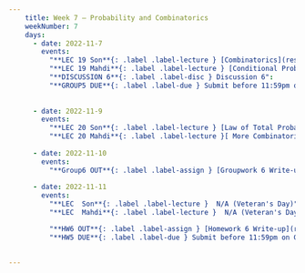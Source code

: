 ```yaml
---
    title: Week 7 – Probability and Combinatorics
    weekNumber: 7
    days:
      - date: 2022-11-7
        events:
          "**LEC 19 Son**{: .label .label-lecture } [Combinatorics](resources/lecture/lec19_son.pdf)": 
          "**LEC 19 Mahdi**{: .label .label-lecture } [Conditional Probability, Combinatorics](resources/lecture/lec19_mahdi.pdf), [Annotated](resources/lecture/lec19_mahdi_annotated.pdf)": 
          "**DISCUSSION 6**{: .label .label-disc } Discussion 6":
          "**GROUP5 DUE**{: .label .label-due } Submit before 11:59pm on Gradescope" : 
           
          
      - date: 2022-11-9
        events:
          "**LEC 20 Son**{: .label .label-lecture } [Law of Total Probability](resources/lecture/lec20_son.pdf), [Code](resources/lecture/lec20_son_demo.zip)":
          "**LEC 20 Mahdi**{: .label .label-lecture }[ More Combinatorics, Law of Total Probability](resources/lecture/lec20_mahdi.pdf), [Annotated](resources/lecture/lec20_mahdi_annotated.pdf), [Code](https://datahub.ucsd.edu/user/msoleymani/notebooks/public/msoleymani/lec20/lec20.ipynb)":
    
      - date: 2022-11-10
        events:
          "**Group6 OUT**{: .label .label-assign } [Groupwork 6 Write-up](resources/groupwork/gw6.pdf)":
      
      - date: 2022-11-11
        events:
          "**LEC  Son**{: .label .label-lecture }  N/A (Veteran's Day)":
          "**LEC  Mahdi**{: .label .label-lecture }  N/A (Veteran's Day)":

          "**HW6 OUT**{: .label .label-assign } [Homework 6 Write-up](resources/homework/hw6.pdf)":
          "**HW5 DUE**{: .label .label-due } Submit before 11:59pm on Gradescope" :
          
            
---
```

